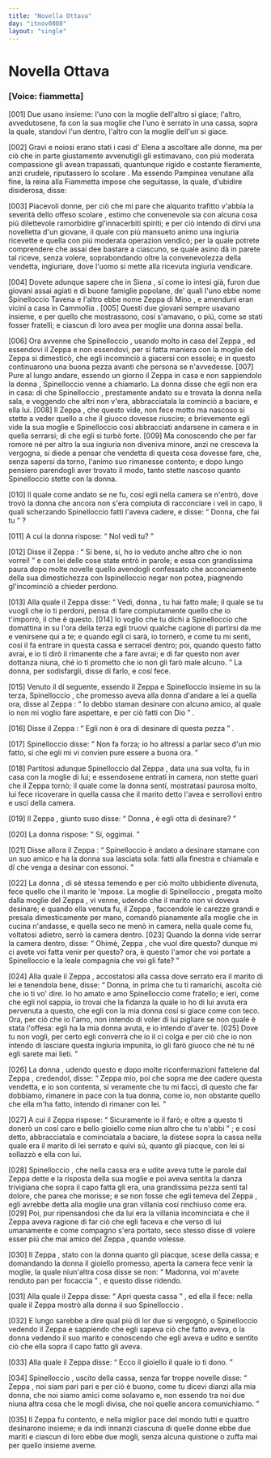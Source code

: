 ```yaml
---
title: "Novella Ottava"
day: "itnov0808"
layout: "single"
---
```

<div id="nov0808" type="novella" who="fiammetta">
 <h1>
  Novella Ottava
 </h1>
 <p>
  <h3>
   [Voice: fiammetta]
  </h3>
 </p>
 <argument>
  <p>
   <a name="p08080001">
    [001]
   </a>
   Due usano insieme: l'uno con la moglie dell'altro si giace; l'altro, avvedutosene, fa con la sua moglie che l'uno &egrave; serrato in una cassa, sopra la quale, standovi l'un dentro, l'altro con la moglie dell'un si giace.
  </p>
 </argument>
 <div3 type="commentary" who="author">
  <p>
   <a name="p08080002">
    [002]
   </a>
   Gravi e noiosi erano stati i casi d'
   <name persref="elena" type="person">
    Elena
   </name>
   a ascoltare alle donne, ma per ci&ograve; che in parte giustamente avvenutigli gli estimavano, con pi&uacute; moderata compassione gli avean trapassati, quantunque rigido e costante fieramente, anzi crudele, riputassero lo
   <name persref="rinieri" type="person">
    scolare
   </name>
   . Ma essendo
   <name persref="pampinea" type="person">
    Pampinea
   </name>
   venutane alla fine, la
   <name persref="lauretta" type="person">
    reina
   </name>
   alla
   <name persref="fiammetta" type="person">
    Fiammetta
   </name>
   impose che seguitasse, la quale, d'ubidire disiderosa, disse:
  </p>
 </div3>
 <div3 type="commentary" who="fiammetta">
  <p>
   <a name="p08080003">
    [003]
   </a>
   Piacevoli donne, per ci&ograve; che mi pare che alquanto trafitto v'abbia la severit&agrave; dello offeso
   <name persref="rinieri" type="person">
    scolare
   </name>
   , estimo che convenevole sia con alcuna cosa pi&uacute; dilettevole ramorbidire gl'innacerbiti spiriti; e per ci&ograve; intendo di dirvi una novelletta d'un giovane, il quale con pi&uacute; mansueto animo una ingiuria ricevette e quella con pi&uacute; moderata operazion vendic&ograve;; per la quale potrete comprendere che assai dee bastare a ciascuno, se quale asino d&agrave; in parete tal riceve, senza volere, soprabondando oltre la convenevolezza della vendetta, ingiuriare, dove l'uomo si mette alla ricevuta ingiuria vendicare.
  </p>
 </div3>
 <p>
  <a name="p08080004">
   [004]
  </a>
  Dovete adunque sapere che in
  <name placeref="siena" type="place">
   Siena
  </name>
  , s&iacute; come io intesi gi&agrave;, furon due giovani assai agiati e di buone famiglie popolane, de' quali l'uno ebbe nome
  <name persref="spinelloccio" type="person">
   Spinelloccio Tavena
  </name>
  e l'altro ebbe nome
  <name persref="zeppa" type="person">
   Zeppa di Mino
  </name>
  , e amenduni eran vicini a casa in
  <name placeref="camollia" type="place">
   Cammollia
  </name>
  .
  <a name="p08080005">
   [005]
  </a>
  Questi due giovani sempre usavano insieme, e per quello che mostrassono, cos&iacute; s'amavano, o pi&uacute;, come se stati fosser fratelli; e ciascun di loro avea per moglie una donna assai bella.
 </p>
 <p>
  <a name="p08080006">
   [006]
  </a>
  Ora avvenne che
  <name persref="spinelloccio" type="person">
   Spinelloccio
  </name>
  , usando molto in casa del
  <name persref="zeppa" type="person">
   Zeppa
  </name>
  , ed essendovi il
  <name persref="zeppa" type="person">
   Zeppa
  </name>
  e non essendovi, per s&iacute; fatta maniera con la moglie del
  <name persref="zeppa" type="person">
   Zeppa
  </name>
  si dimestic&ograve;, che egli incominci&ograve; a giacersi con essolei; e in questo continuarono una buona pezza avanti che persona se n'avvedesse.
  <a name="p08080007">
   [007]
  </a>
  Pure al lungo andare, essendo un giorno il
  <name persref="zeppa" type="person">
   Zeppa
  </name>
  in casa e non sappiendolo la
  <name persref="mogliezeppa-0808" type="person">
   donna
  </name>
  ,
  <name persref="spinelloccio" type="person">
   Spinelloccio
  </name>
  venne a chiamarlo. La donna disse che egli non era in casa: di che
  <name persref="spinelloccio" type="person">
   Spinelloccio
  </name>
  , prestamente andato su e trovata la donna nella sala, e veggendo che altri non v'era, abbracciatala la cominci&ograve; a baciare, e ella lui.
  <a name="p08080008">
   [008]
  </a>
  Il
  <name persref="zeppa" type="person">
   Zeppa
  </name>
  , che questo vide, non fece motto ma nascoso si stette a veder quello a che il giuoco dovesse riuscire; e brievemente egli vide la sua moglie e
  <name persref="spinelloccio" type="person">
   Spinelloccio
  </name>
  cos&iacute; abbracciati andarsene in camera e in quella serrarsi; di che egli si turb&ograve; forte.
  <a name="p08080009">
   [009]
  </a>
  Ma conoscendo che per far romore n&eacute; per altro la sua ingiuria non diveniva minore, anzi ne cresceva la vergogna, si diede a pensar che vendetta di questa cosa dovesse fare, che, senza sapersi da torno, l'animo suo rimanesse contento; e dopo lungo pensiero parendogli aver trovato il modo, tanto stette nascoso quanto
  <name persref="spinelloccio" type="person">
   Spinelloccio
  </name>
  stette con la donna.
 </p>
 <p>
  <a name="p08080010">
   [010]
  </a>
  Il quale come andato se ne fu, cos&iacute; egli nella camera se n'entr&ograve;, dove trov&ograve; la
  <name persref="mogliezeppa-0808" type="person">
   donna
  </name>
  che ancora non s'era compiuta di racconciare i veli in capo, li quali scherzando
  <name persref="spinelloccio" type="person">
   Spinelloccio
  </name>
  fatti l'aveva cadere, e disse:
  <q direct="unspecified">
   Donna, che fai tu
  </q>
  ?
 </p>
 <p>
  <a name="p08080011">
   [011]
  </a>
  A cui la
  <name persref="mogliezeppa-0808" type="person">
   donna
  </name>
  rispose:
  <q direct="unspecified" who="mogliezeppa-0808">
   Nol vedi tu?
  </q>
 </p>
 <p>
  <a name="p08080012">
   [012]
  </a>
  Disse il
  <name persref="zeppa" type="person">
   Zeppa
  </name>
  :
  <q direct="unspecified" who="zeppa">
   S&iacute; bene, s&iacute;, ho io veduto anche altro che io non vorrei!
  </q>
  e con lei delle cose state entr&ograve; in parole; e essa con grandissima paura dopo molte novelle quello avendogli confessato che acconciamente della sua dimestichezza con
  <name persref="spinelloccio" type="person">
   Ispinelloccio
  </name>
  negar non potea, piagnendo gl'incominci&ograve; a chieder perdono.
 </p>
 <p>
  <a name="p08080013">
   [013]
  </a>
  Alla quale il
  <name persref="zeppa" type="person">
   Zeppa
  </name>
  disse:
  <q direct="unspecified" who="zeppa">
   Vedi,
   <name persref="mogliezeppa-0808" type="person">
    donna
   </name>
   , tu hai fatto male; il quale se tu vuogli che io ti perdoni, pensa di fare compiutamente quello che io t'imporr&ograve;, il che &egrave; questo.
   <a name="p08080014">
    [014]
   </a>
   Io voglio che tu dichi a
   <name persref="spinelloccio" type="person">
    Spinelloccio
   </name>
   che domattina in su l'ora della terza egli truovi qualche cagione di partirsi da me e venirsene qui a te; e quando egli ci sar&agrave;, io torner&ograve;, e come tu mi senti, cos&iacute; il fa entrare in questa cassa e serracel dentro; poi, quando questo fatto avrai, e io ti dir&ograve; il rimanente che a fare avrai; e di far questo non aver dottanza niuna, ch&eacute; io ti prometto che io non gli far&ograve; male alcuno.
  </q>
  La donna, per sodisfargli, disse di farlo, e cos&iacute; fece.
 </p>
 <p>
  <a name="p08080015">
   [015]
  </a>
  Venuto il d&iacute; seguente, essendo il
  <name persref="zeppa" type="person">
   Zeppa
  </name>
  e
  <name persref="spinelloccio" type="person">
   Spinelloccio
  </name>
  insieme in su la terza,
  <name persref="spinelloccio" type="person">
   Spinelloccio
  </name>
  , che promesso aveva alla
  <name persref="mogliezeppa-0808" type="person">
   donna
  </name>
  d'andare a lei a quella ora, disse al
  <name persref="zeppa" type="person">
   Zeppa
  </name>
  :
  <q direct="unspecified" who="spinelloccio">
   Io debbo staman desinare con alcuno amico, al quale io non mi voglio fare aspettare, e per ci&ograve; fatti con Dio
  </q>
  .
 </p>
 <p>
  <a name="p08080016">
   [016]
  </a>
  Disse il
  <name persref="zeppa" type="person">
   Zeppa
  </name>
  :
  <q direct="unspecified" who="zeppa">
   Egli non &egrave; ora di desinare di questa pezza
  </q>
  .
 </p>
 <p>
  <a name="p08080017">
   [017]
  </a>
  <name persref="spinelloccio" type="person">
   Spinelloccio
  </name>
  disse:
  <q direct="unspecified" who="spinelloccio">
   Non fa forza; io ho altress&iacute; a parlar seco d'un mio fatto, s&iacute; che egli mi vi convien pure essere a buona ora.
  </q>
 </p>
 <p>
  <a name="p08080018">
   [018]
  </a>
  Partitosi adunque
  <name persref="spinelloccio" type="person">
   Spinelloccio
  </name>
  dal
  <name persref="zeppa" type="person">
   Zeppa
  </name>
  , data una sua volta, fu in casa con la moglie di lui; e essendosene entrati in camera, non stette guari che il
  <name persref="zeppa" type="person">
   Zeppa
  </name>
  torn&ograve;; il quale come la
  <name persref="mogliezeppa-0808" type="person">
   donna
  </name>
  sent&iacute;, mostratasi paurosa molto, lui fece ricoverare in quella cassa che il marito detto l'avea e serrollovi entro e usc&iacute; della camera.
 </p>
 <p>
  <a name="p08080019">
   [019]
  </a>
  Il
  <name persref="zeppa" type="person">
   Zeppa
  </name>
  , giunto suso disse:
  <q direct="unspecified" who="zeppa">
   <name persref="mogliezeppa-0808" type="person">
    Donna
   </name>
   , &egrave; egli otta di desinare?
  </q>
 </p>
 <p>
  <a name="p08080020">
   [020]
  </a>
  La
  <name persref="mogliezeppa-0808" type="person">
   donna
  </name>
  rispose:
  <q direct="unspecified" who="mogliezeppa-0808">
   S&iacute;, oggimai.
  </q>
 </p>
 <p>
  <a name="p08080021">
   [021]
  </a>
  Disse allora il
  <name persref="zeppa" type="person">
   Zeppa
  </name>
  :
  <q direct="unspecified" who="zeppa">
   <name persref="spinelloccio" type="person">
    Spinelloccio
   </name>
   &egrave; andato a desinare stamane con un suo amico e ha la donna sua lasciata sola: fatti alla finestra e chiamala e d&iacute; che venga a desinar con essonoi.
  </q>
 </p>
 <p>
  <a name="p08080022">
   [022]
  </a>
  La
  <name persref="mogliezeppa-0808" type="person">
   donna
  </name>
  , di s&eacute; stessa temendo e per ci&ograve; molto ubbidiente divenuta, fece quello che il marito le 'mpose. La moglie di
  <name persref="spinelloccio" type="person">
   Spinelloccio
  </name>
  , pregata molto dalla moglie del
  <name persref="zeppa" type="person">
   Zeppa
  </name>
  , vi venne, udendo che il marito non vi doveva desinare; e quando ella venuta fu, il
  <name persref="zeppa" type="person">
   Zeppa
  </name>
  , faccendole le carezze grandi e presala dimesticamente per mano, comand&ograve; pianamente alla moglie che in cucina n'andasse, e quella seco ne men&ograve; in camera, nella quale come fu, voltatosi adietro, serr&ograve; la camera dentro.
  <a name="p08080023">
   [023]
  </a>
  Quando la
  <name persref="mogliespinelloccio-0808" type="person">
   donna
  </name>
  vide serrar la camera dentro, disse:
  <q direct="unspecified" who="mogliespinelloccio-0808">
   Ohim&egrave;,
   <name persref="zeppa" type="person">
    Zeppa
   </name>
   , che vuol dire questo? dunque mi ci avete voi fatta venir per questo? ora, &egrave; questo l'amor che voi portate a
   <name persref="spinelloccio" type="person">
    Spinelloccio
   </name>
   e la leale compagnia che voi gli fate?
  </q>
 </p>
 <p>
  <a name="p08080024">
   [024]
  </a>
  Alla quale il
  <name persref="zeppa" type="person">
   Zeppa
  </name>
  , accostatosi alla cassa dove serrato era il marito di lei e tenendola bene, disse:
  <q direct="unspecified" who="zeppa">
   Donna, in prima che tu ti ramarichi, ascolta ci&ograve; che io ti vo' dire. Io ho amato e amo
   <name persref="spinelloccio" type="person">
    Spinelloccio
   </name>
   come fratello; e ieri, come che egli nol sappia, io trovai che la fidanza la quale io ho di lui avuta era pervenuta a questo, che egli con la mia donna cos&iacute; si giace come con teco. Ora, per ci&ograve; che io l'amo, non intendo di voler di lui pigliare se non quale &egrave; stata l'offesa: egli ha la mia donna avuta, e io intendo d'aver te.
   <a name="p08080025">
    [025]
   </a>
   Dove tu non vogli, per certo egli converr&agrave; che io il ci colga e per ci&ograve; che io non intendo di lasciare questa ingiuria impunita, io gli far&ograve; giuoco che n&eacute; tu n&eacute; egli sarete mai lieti.
  </q>
 </p>
 <p>
  <a name="p08080026">
   [026]
  </a>
  La
  <name persref="mogliespinelloccio-0808" type="person">
   donna
  </name>
  , udendo questo e dopo molte riconfermazioni fattelene dal
  <name persref="zeppa" type="person">
   Zeppa
  </name>
  , credendol, disse:
  <q direct="unspecified" who="mogliespinelloccio-0808">
   <name persref="zeppa" type="person">
    Zeppa
   </name>
   mio, poi che sopra me dee cadere questa vendetta, e io son contenta, s&iacute; veramente che tu mi facci, di questo che far dobbiamo, rimanere in pace con la tua donna, come io, non obstante quello che ella m'ha fatto, intendo di rimaner con lei.
  </q>
 </p>
 <p>
  <a name="p08080027">
   [027]
  </a>
  A cui il
  <name persref="zeppa" type="person">
   Zeppa
  </name>
  rispose:
  <q direct="unspecified" who="zeppa">
   Sicuramente io il far&ograve;; e oltre a questo ti doner&ograve; un cos&iacute; caro e bello gioiello come niun altro che tu n'abbi
  </q>
  ; e cos&iacute; detto, abbracciatala e cominciatala a baciare, la distese sopra la cassa nella quale era il marito di lei serrato e quivi s&uacute;, quanto gli piacque, con lei si sollazz&ograve; e ella con lui.
 </p>
 <p>
  <a name="p08080028">
   [028]
  </a>
  <name persref="spinelloccio" type="person">
   Spinelloccio
  </name>
  , che nella cassa era e udite aveva tutte le parole dal
  <name persref="zeppa" type="person">
   Zeppa
  </name>
  dette e la risposta della sua moglie e poi aveva sentita la danza trivigiana che sopra il capo fatta gli era, una grandissima pezza sent&iacute; tal dolore, che parea che morisse; e se non fosse che egli temeva del
  <name persref="zeppa" type="person">
   Zeppa
  </name>
  , egli avrebbe detta alla moglie una gran villania cos&iacute; rinchiuso come era.
  <a name="p08080029">
   [029]
  </a>
  Poi, pur ripensandosi che da lui era la villania incominciata e che il
  <name persref="zeppa" type="person">
   Zeppa
  </name>
  aveva ragione di far ci&ograve; che egli faceva e che verso di lui umanamente e come compagno s'era portato, seco stesso disse di volere esser pi&uacute; che mai amico del
  <name persref="zeppa" type="person">
   Zeppa
  </name>
  , quando volesse.
 </p>
 <p>
  <a name="p08080030">
   [030]
  </a>
  Il
  <name persref="zeppa" type="person">
   Zeppa
  </name>
  , stato con la
  <name persref="mogliespinelloccio-0808" type="person">
   donna
  </name>
  quanto gli piacque, scese della cassa; e domandando la donna il gioiello promesso, aperta la camera fece venir la moglie, la quale niun'altra cosa disse se non:
  <q direct="unspecified" who="mogliezeppa-0808">
   Madonna, voi m'avete renduto pan per focaccia
  </q>
  , e questo disse ridendo.
 </p>
 <p>
  <a name="p08080031">
   [031]
  </a>
  Alla quale il
  <name persref="zeppa" type="person">
   Zeppa
  </name>
  disse:
  <q direct="unspecified" who="zeppa">
   Apri questa cassa
  </q>
  , ed ella il fece: nella quale il
  <name persref="zeppa" type="person">
   Zeppa
  </name>
  mostr&ograve; alla donna il suo
  <name persref="spinelloccio" type="person">
   Spinelloccio
  </name>
  .
 </p>
 <p>
  <a name="p08080032">
   [032]
  </a>
  E lungo sarebbe a dire qual pi&uacute; di lor due si vergogn&ograve;, o
  <name persref="spinelloccio" type="person">
   Spinelloccio
  </name>
  vedendo il
  <name persref="zeppa" type="person">
   Zeppa
  </name>
  e sappiendo che egli sapeva ci&ograve; che fatto aveva, o la
  <name persref="mogliespinelloccio-0808" type="person">
   donna
  </name>
  vedendo il suo marito e conoscendo che egli aveva e udito e sentito ci&ograve; che ella sopra il capo fatto gli aveva.
 </p>
 <p>
  <a name="p08080033">
   [033]
  </a>
  Alla quale il
  <name persref="zeppa" type="person">
   Zeppa
  </name>
  disse:
  <q direct="unspecified" who="zeppa">
   Ecco il gioiello il quale io ti dono.
  </q>
 </p>
 <p>
  <a name="p08080034">
   [034]
  </a>
  <name persref="spinelloccio" type="person">
   Spinelloccio
  </name>
  , uscito della cassa, senza far troppe novelle disse:
  <q direct="unspecified" who="spinelloccio">
   <name persref="zeppa" type="person">
    Zeppa
   </name>
   , noi siam pari pari e per ci&ograve; &egrave; buono, come tu dicevi dianzi alla mia donna, che noi siamo amici come solavamo e, non essendo tra noi due niuna altra cosa che le mogli divisa, che noi quelle ancora comunichiamo.
  </q>
 </p>
 <p>
  <a name="p08080035">
   [035]
  </a>
  Il
  <name persref="zeppa" type="person">
   Zeppa
  </name>
  fu contento, e nella miglior pace del mondo tutti e quattro desinarono insieme; e da indi innanzi ciascuna di quelle donne ebbe due mariti e ciascun di loro ebbe due mogli, senza alcuna quistione o zuffa mai per quello insieme averne.
 </p>
</div>
